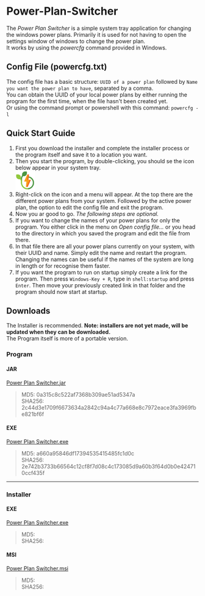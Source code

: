 # Power-Plan-Switcher
The *Power Plan Switcher* is a simple system tray application for changing the windows power plans.
Primarily it is used for not having to open the settings window of windows to change the power plan.  
It works by using the *powercfg* command provided in Windows. 


## Config File (powercfg.txt)
The config file has a basic structure:
`UUID of a power plan` followed by `Name you want the power plan to have`, separated by a comma.  
You can obtain the UUID of your local power plans by either running the program for the first time, when the file hasn't been created yet.  
Or using the command prompt or powershell with this command: `powercfg -l`


## Quick Start Guide
1. First you download the installer and complete the installer process or the program itself and save it to a location you want.  
2. Then you start the program, by double-clicking, you should se the icon below appear in your system tray.  
<img src="resources/ch/giuntini/powermodeswitch/images/ico.png" width="50"></img>
3. Right-click on the icon and a menu will appear. At the top there are the different power plans from your system. 
Followed by the active power plan, the option to edit the config file and exit the program. 
4. Now you ar good to go. *The following steps are optional.*
5. If you want to change the names of your power plans for only the program. You either click in the menu on 
*Open config file...* or you head to the directory in which you saved the program and edit the file from there.
6. In that file there are all your power plans currently on your system, with their UUID and name. 
Simply edit the name and restart the program.  
Changing the names can be useful if the names of the system are long in length or for recognise them faster.
7. If you want the program to run on startup simply create a link for the program. Then press `Windows-Key + R`, type in `shell:startup` and press `Enter`.
Then move your previously created link in that folder and the program should now start at startup.

## Downloads
The Installer is recommended. **Note: installers are not yet made, will be updated when they can be downloaded.**  
The Program itself is more of a portable version.

### Program
#### JAR
[Power Plan Switcher.jar](https://www.donwloads.giuntini.ch/jar/Power%20Plan%20Switcher.jar)  
> MD5: 0a315c8c522af7368b309ae51ad5347a  
> SHA256: 2c44d3e1709f6673634a2842c94a4c77a668e8c7972eace3fa3969fbe821bf6f

#### EXE
[Power Plan Switcher.exe](https://www.donwloads.giuntini.ch/exe/Power%20Plan%20Switcher.exe)  
> MD5: a660a95846df17394535415485fc1d0c  
> SHA256: 2e742b3733b66564c12cf8f7d08c4c173085d9a60b3f64d0b0e424710ccf435f

---

### Installer
#### EXE
[Power Plan Switcher.exe]()
> MD5:   
> SHA256:

#### MSI
[Power Plan Switcher.msi]()
> MD5:   
> SHA256: 
